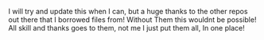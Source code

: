 I will try and update this when I can, but a huge thanks to the other repos out there that I borrowed files from!
Without Them this wouldnt be possible! All skill and thanks goes to them, not me I just put them all,
In one place!
